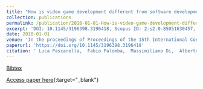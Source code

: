 ```yaml
---
title: "How is video game development different from software development in open source?"
collection: publications
permalink: /publication/2018-01-01-How-is-video-game-development-different-from-software-development-in-open-source
excerpt: 'DOI: 10.1145/3196398.3196418, Scopus ID: 2-s2.0-85051630457, Cited by: 4'
date: 2018-01-01
venue: 'In the proceedings of Proceedings of the 15th International Conference on Mining Software Repositories, MSR 2018, Gothenburg, Sweden, May 28-29, 2018'
paperurl: 'https://doi.org/10.1145/3196398.3196418'
citation: ' Luca Pascarella,  Fabio Palomba,  Massimiliano Di,  Alberto Bacchelli, &quot;How is video game development different from software development in open source?.&quot; In the proceedings of Proceedings of the 15th International Conference on Mining Software Repositories, MSR 2018, Gothenburg, Sweden, May 28-29, 2018, 2018.'
---
```

[Bibtex](https://dblp.org/rec/bib/conf/msr/PascarellaPPB08)

[Access paper here](https://doi.org/10.1145/3196398.3196418){:target="_blank"}
